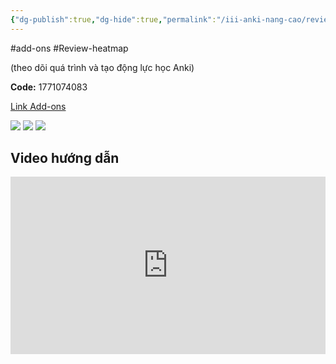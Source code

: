 ```yaml
---
{"dg-publish":true,"dg-hide":true,"permalink":"/iii-anki-nang-cao/review-heatmap-dong-luc-qua-trinh/","hide":true,"dgPassFrontmatter":true}
---
```


#add-ons #Review-heatmap

(theo dõi quá trình và tạo động lực học Anki)

**Code:** 1771074083

[Link Add-ons](https://ankiweb.net/shared/info/1771074083)

![](https://i.imgur.com/H6CkcYh.png)
![](https://i.imgur.com/8vjzQtI.png)
![](https://i.imgur.com/hwp1K2Q.png)

## Video hướng dẫn

<div style="position: relative; padding-bottom: 56.25%; height: 0; overflow: hidden;">
  <iframe src="https://www.youtube.com/embed/xBxkBgrr8PY" style="position: absolute; top: 0; left: 0; width: 100%; height: 100%;" title="YouTube video player" frameborder="0" allow="accelerometer; autoplay; clipboard-write; encrypted-media; gyroscope; picture-in-picture; web-share" allowfullscreen></iframe>
</div>